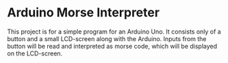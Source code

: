 # Arduino Morse Interpreter

This project is for a simple program for an Arduino Uno. It
consists only of a button and a small LCD-screen along with the
Arduino. Inputs from the button will be read and interpreted as
morse code, which will be displayed on the LCD-screen.
